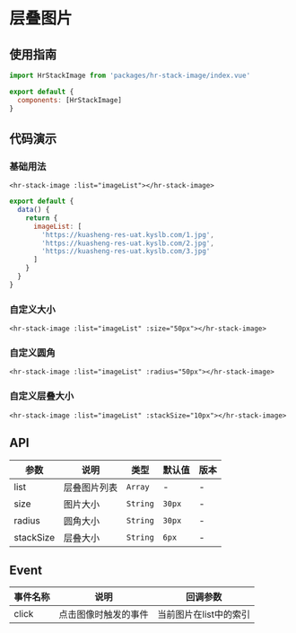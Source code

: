# 层叠图片

## 使用指南

```javascript
import HrStackImage from 'packages/hr-stack-image/index.vue'

export default {
  components: [HrStackImage]
}
```

## 代码演示

### 基础用法

```vue
<hr-stack-image :list="imageList"></hr-stack-image>
```

```javascript
export default {
  data() {
    return {
      imageList: [
        'https://kuasheng-res-uat.kyslb.com/1.jpg',
        'https://kuasheng-res-uat.kyslb.com/2.jpg',
        'https://kuasheng-res-uat.kyslb.com/3.jpg'
      ]
    }
  }
}
```

### 自定义大小

```vue
<hr-stack-image :list="imageList" :size="50px"></hr-stack-image>
```

### 自定义圆角

```vue
<hr-stack-image :list="imageList" :radius="50px"></hr-stack-image>
```

### 自定义层叠大小

```vue
<hr-stack-image :list="imageList" :stackSize="10px"></hr-stack-image>
```

## API

<table>
  <thead>
    <tr>
      <th>参数</th>
      <th>说明</th>
      <th>类型</th>
      <th>默认值</th>
      <th>版本</th>
    </tr>
  </thead>
  <tbody>
    <tr>
      <td>list</td>
      <td>层叠图片列表</td>
      <td><code>Array</code></td>
      <td>-</td>
      <td>-</td>
    </tr>
    <tr>
      <td>size</td>
      <td>图片大小</td>
      <td><code>String</code></td>
      <td><code>30px</code></td>
      <td>-</td>
    </tr>
     <tr>
      <td>radius</td>
      <td>圆角大小</td>
      <td><code>String</code></td>
      <td><code>30px</code></td>
      <td>-</td>
    </tr> 
    <tr>
      <td>stackSize</td>
      <td>层叠大小</td>
      <td><code>String</code></td>
      <td><code>6px</code></td>
      <td>-</td>
    </tr>
  </tbody>
</table>

## Event

<table>
  <thead>
    <tr>
      <th>事件名称</th>
      <th>说明</th>
      <th>回调参数</th>
    </tr>
  </thead>
  <tbody>
    <tr>
      <td>click</td>
      <td>点击图像时触发的事件</td>
      <td>当前图片在list中的索引</td>
    </tr>
  </tbody>
</table>